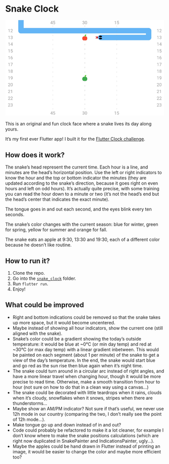 # Snake Clock

[![Snake Clock Screenshot](Screenshot.png)](Video.mp4)

This is an original and fun clock face where a snake lives its day along yours.

It’s my first ever Flutter app! I built it for the [Flutter Clock challenge](https://flutter.dev/clock).


## How does it work?

The snake’s head represent the current time. Each hour is a line, and minutes are the head’s horizontal position.
Use the left or right indicators to know the hour and the top or bottom indicator the minutes (they are updated according to the snake’s direction, because it goes right on even hours and left on odd hours).
It’s actually quite precise, with some training you can read the hour down to a minute or two (it’s not the head’s end but the head’s center that indicates the exact minute).

The tongue goes in and out each second, and the eyes blink every ten seconds.

The snake’s color changes with the current season: blue for winter, green for spring, yellow for summer and orange for fall.

The snake eats an apple at 9:30, 13:30 and 19:30, each of a different color because he doesn’t like routine.

## How to run it?

1. Clone the repo.
2. Go into the [`snake_clock`](snake_clock) folder.
3. Run `flutter run`.
4. Enjoy!


## What could be improved

* Right and bottom indications could be removed so that the snake takes up more space, but it would become uncentered.
* Maybe instead of showing all hour indicators, show the current one (still aligned with the snake).
* Snake’s color could be a gradient showing the today’s outside temperature: it would be blue at ~0°C (or min day temp) and red at ~30°C (or max day temp) with a linear gradient inbetween. This would be painted on each segment (about 1 per minute) of the snake to get a view of the day’s temperature. In the end, the snake would start blue and go red as the sun rise then blue again when it’s night time.
* The snake could turn around in a circular arc instead of right angles, and have a more linear travel when changing hour, though it would be more precise to read time. Otherwise, make a smooth transition from hour to hour (not sure on how to do that in a clean way using a canvas…)
* The snake could be decorated with little teardrops when it rains, clouds when it’s cloudy, snowflakes when it snows, stripes when there are thunderstorms…
* Maybe show an AM/PM indicator? Not sure if that’s useful, we never use 12h mode in our country (comparing the two, I don’t really see the point of 12h mode…).
* Make tongue go up and down instead of in and out?
* Code could probably be refactored to make it a lot cleaner, for example I don’t know where to make the snake positions calculations (which are right now duplicated in SnakePainter and IndicationsPainter, ugly…).
* Maybe the apples could be hand drawn in Flutter instead of printing an image, it would be easier to change the color and maybe more efficient too?